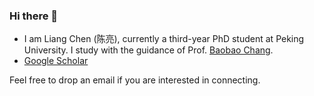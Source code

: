 ### Hi there 👋

- I am Liang Chen (陈亮), currently a third-year PhD student at Peking University. I study with the guidance of Prof. [Baobao Chang](https://scholar.google.com/citations?user=LaKNyhQAAAAJ&hl=en). 
- [Google Scholar](https://scholar.google.com/citations?user=lMKPaTYAAAAJ&hl=en)


Feel free to drop an email if you are interested in connecting.

